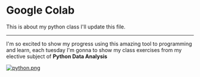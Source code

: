 # Google Colab
This is about my python class I'll update this file. 

--- 
I'm so excited to show my progress using this amazing tool to programming and learn, each tuesday 
I'm gonna to show my class exercises from my elective subject of **Python Data Analysis**

[![python.png](https://i.postimg.cc/sXm0BBzS/python.png)](https://postimg.cc/mzcSJgt2)
